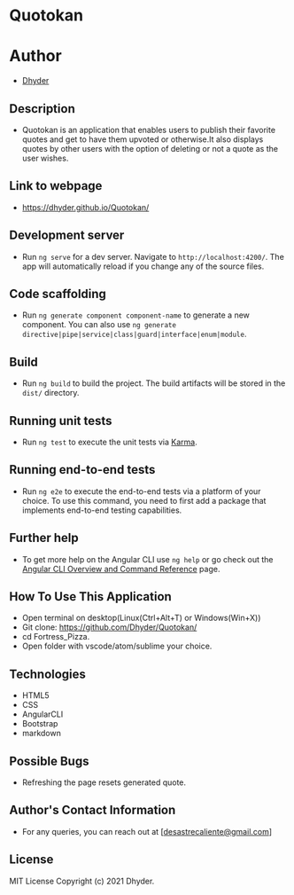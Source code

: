 # Quotokan

# **Author**
* [Dhyder](https://github.com/Dhyder)

## Description
* Quotokan is an application that enables users to publish their favorite quotes and get to have them upvoted or otherwise.It also displays quotes by other users with the option of deleting or not a quote as the user wishes.

## Link to webpage
* https://dhyder.github.io/Quotokan/

## Development server

* Run `ng serve` for a dev server. Navigate to `http://localhost:4200/`. The app will automatically reload if you change any of the source files.

## Code scaffolding

* Run `ng generate component component-name` to generate a new component. You can also use `ng generate directive|pipe|service|class|guard|interface|enum|module`.

## Build

* Run `ng build` to build the project. The build artifacts will be stored in the `dist/` directory.

## Running unit tests

* Run `ng test` to execute the unit tests via [Karma](https://karma-runner.github.io).

## Running end-to-end tests

* Run `ng e2e` to execute the end-to-end tests via a platform of your choice. To use this command, you need to first add a package that implements end-to-end testing capabilities.

## Further help

* To get more help on the Angular CLI use `ng help` or go check out the [Angular CLI Overview and Command Reference](https://angular.io/cli) page.

## How To Use This Application
* Open terminal on desktop(Linux(Ctrl+Alt+T) or Windows(Win+X))
*  Git clone: https://github.com/Dhyder/Quotokan/
* cd Fortress_Pizza.
* Open folder with vscode/atom/sublime your choice.

## Technologies
- HTML5
- CSS
- AngularCLI
- Bootstrap
- markdown

## Possible Bugs
* Refreshing the page resets generated quote.
## Author's Contact Information
* For any queries, you can reach out at [desastrecaliente@gmail.com]
## License
MIT License
Copyright (c) 2021 Dhyder.
